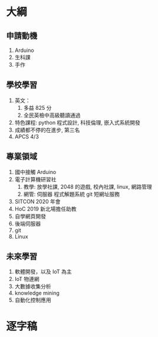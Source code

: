# 大綱
## 申請動機
1. Arduino
2. 生科課
3. 手作
## 學校學習
1. 英文：
	1. 多益 825 分
	2. 全民英檢中高級聽讀通過
2. 特色課程: python 程式設計, 科技倫理, 嵌入式系統開發
3. 成績都不停的在進步, 第三名
4. APCS 4/3

## 專業領域
1. 國中接觸 Arduino
2. 電子計算機研習社
	1. 教學: 放學社課, 2048 的遊戲, 校內社課, linux, 網路管理
	2. 網管: 伺服器 程式解題系統 git 短網址服務
3. SITCON 2020 年會
4. HoC 2019 新北場擔任助教
5. 自學網頁開發
6. 後端伺服器
7. git
8. Linux

## 未來學習
1. 軟體開發，以及 IoT 為主
2. IoT 物連網
3. 大數據收集分析
4. knowledge mining
5. 自動化控制應用

# 逐字稿
